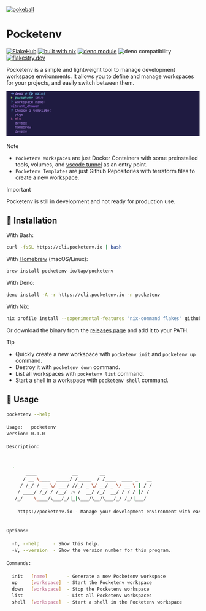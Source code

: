 [![pokeball](https://cdn3.emoji.gg/emojis/pokeball.png)](https://emoji.gg/emoji/pokeball)

# Pocketenv

[![FlakeHub](https://img.shields.io/endpoint?url=https://flakehub.com/f/pocketenv-io/pocketenv/badge)](https://flakehub.com/flake/pocketenv-io/pocketenv)
[![built with nix](https://img.shields.io/badge/Built_With-Nix-5277C3.svg?logo=nixos&labelColor=73C3D5)](https://builtwithnix.org)
[![deno module](https://shield.deno.dev/x/pocketenv)](https://deno.land/x/pocketenv)
![deno compatibility](https://shield.deno.dev/deno/^1.37)
[![flakestry.dev](https://flakestry.dev/api/badge/flake/github/pocketenv-io/pocketenv)](https://flakestry.dev/flake/github/pocketenv-io/pocketenv)

Pocketenv is a simple and lightweight tool to manage development workspace environments. It allows you to define and manage workspaces for your projects, and easily switch between them.

![preview](./.github/images/preview.png)

> [!NOTE]
> * `Pocketenv Workspaces` are just Docker Containers with some preinstalled tools, volumes, and [vscode tunnel](https://code.visualstudio.com/docs/remote/tunnels) as an entry point.
> * `Pocketenv Templates` are just Github Repositories with terraform files to create a new workspace.

> [!IMPORTANT]
> Pocketenv is still in development and not ready for production use.

## 🚚 Installation

With Bash:

```bash
curl -fsSL https://cli.pocketenv.io | bash
```

With [Homebrew](https://brew.sh/) (macOS/Linux):

```sh
brew install pocketenv-io/tap/pocketenv
```

With Deno:

```bash
deno install -A -r https://cli.pocketenv.io -n pocketenv
```

With Nix:

```bash
nix profile install --experimental-features "nix-command flakes" github:pocketenv-io/pocketenv
```

Or download the binary from the [releases page](https://github.com/pocketenv-io/pocketenv/releases) and add it to your PATH.

> [!TIP]
> * Quickly create a new workspace with `pocketenv init` and `pocketenv up` command.
> * Destroy it with `pocketenv down` command.
> * List all workspaces with `pocketenv list` command.
> * Start a shell in a workspace with `pocketenv shell` command.

## 🚀 Usage

```bash
pocketenv --help

Usage:   pocketenv
Version: 0.1.0    

Description:

                                                                         
  .                                                                      
       ____             __        __                                     
      / __ \____  _____/ /_____  / /____  ____ _   __                    
     / /_/ / __ \/ ___/ //_/ _ \/ __/ _ \/ __ \ | / /                    
    / ____/ /_/ / /__/ ,< /  __/ /_/  __/ / / / |/ /                     
   /_/    \____/\___/_/|_|\___/\__/\___/_/ /_/|___/                      
                                                                         
    https://pocketenv.io - Manage your development environment with ease.
                                                                         

Options:

  -h, --help     - Show this help.                            
  -V, --version  - Show the version number for this program.  

Commands:

  init   [name]       - Generate a new Pocketenv workspace      
  up     [workspace]  - Start the Pocketenv workspace           
  down   [workspace]  - Stop the Pocketenv workspace            
  list                - List all Pocketenv workspaces           
  shell  [workspace]  - Start a shell in the Pocketenv workspace
```
